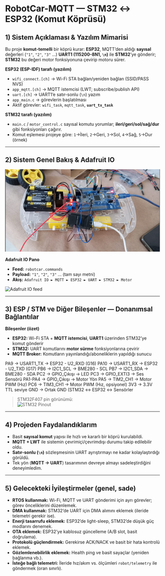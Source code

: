 # RobotCar-MQTT — STM32 ↔ ESP32 (Komut Köprüsü)

## 1) Sistem Açıklaması & Yazılım Mimarisi
Bu proje **komut-temelli** bir köprü kurar: **ESP32**, MQTT’den aldığı **sayısal** değerleri (`"1"`, `"2"`, `"3"` …) **UART1 (115200-8N1, `\n`)** ile **STM32**’ye gönderir; **STM32** bu değeri motor fonksiyonuna çevirip motoru sürer.  


**ESP32 (ESP-IDF) tarafı (yazılım)**
- `wifi_connect.[ch]` → Wi-Fi STA bağlan/yeniden bağlan (SSID/PASS NVS)
- `app_mqtt.[ch]` → MQTT istemcisi (LWT; subscribe/publish API)
- `uart.[ch]` → UART1’e satır-sonlu (`\n`) yazım
- `app_main.c` → görevlerin başlatılması
- Aktif görevler: `wifi_task`, `mqtt_task`, **`uart_tx_task`**  
 

**STM32 tarafı (yazılım)**
- `main.c` / `motor_control.c` sayısal komutu yorumlar; **ileri/geri/sol/sağ/dur** gibi fonksiyonları çağırır.
- Komut eşlemesi projeye göre: `1`→İleri, `2`→Geri, `3`→Sol, `4`→Sağ, `5`→Dur (örnek)

---

## 2) Sistem Genel Bakış & Adafruit IO
![Sistem genel bakış](system_overview.png)

**Adafruit IO Pano**
- **Feed:** `robotcar.commands`
- **Payload:** `"1"`, `"2"`, `"3"` … (tam sayı metni)  
- **Akış:** `Adafruit IO ► MQTT ► ESP32 ► UART ► STM32 ► Motor`

![Adafruit IO feed](docs/adafruit_feed_robotcar_commands.png)

---

## 3) ESP / STM ve Diğer Bileşenler — Donanımsal Bağlantılar
**Bileşenler (özet)**
- **ESP32:** Wi-Fi STA + **MQTT istemcisi**, **UART1** üzerinden STM32’ye komut gönderir
- **STM32:** UART komutlarını **motor sürme** fonksiyonlarına çevirir
- **MQTT Broker:** Komutların yayınlandığı/aboneliklerin yapıldığı sunucu

PA9 -> USART1_TX -> ESP32 - U2_RXD (G16)
PA10 -> USART1_RX -> ESP32 - U2_TXD (G17)
PB6 -> I2C1_SCL -> BME280 - SCL
PB7 -> I2C1_SDA -> BME280 - SDA
PC2 -> GPIO_Çıkışı -> LED
PC3 -> GPIO_EXTI3 -> Ses Sensörü
PA1-PA4 -> GPIO_Çıkışı -> Motor Yön
PA5 -> TIM2_CH1 -> Motor PWM (Hız)
PC6 -> TIM3_CH1 -> Motor PWM (Hız, opsiyonel)
3V3 -> 3.3V TTL seviye
GND -> Ortak GND (STM32 ↔ ESP32 ↔ Sensörler
> STM32F407 pin görünümü:  
> ![STM32 Pinout](docs/pinout_stm32f407.png)

---

## 4) Projeden Faydalandıklarım
- Basit **sayısal komut** yapısı ile hızlı ve kararlı bir köprü kurulabildi.
- **MQTT + LWT** ile sistemin çevrimiçi/çevrimdışı durumu takip edilebilir oldu.
- **Satır-sonlu (`\n`)** sözleşmesinin UART ayrıştırmayı ne kadar kolaylaştırdığı görüldü.
- Tek yön (**MQTT → UART**) tasarımının devreye almayı sadeleştirdiğini deneyimledim.

---

## 5) Gelecekteki İyileştirmeler (genel, sade)
- **RTOS kullanmak:** Wi-Fi, MQTT ve UART gönderimi için ayrı görevler; görev önceliklerini düzenlemek.
- **DMA kullanmak:** STM32’de UART için DMA alımını eklemek (ileride telemetri gerekir ise).
- **Enerji tasarrufu eklemek:** ESP32’de light-sleep, STM32’de düşük güç modlarını denemek.
- **OTA eklemek:** ESP32’ye kablosuz güncelleme (A/B slot, basit doğrulama).
- **Protokolü güçlendirmek:** Gerekirse ACK/NACK ve basit bir hata kontrolü eklemek.
- **Gözlemlenebilirlik eklemek:** Health ping ve basit sayaçlar (yeniden bağlanma vb.).
- **İsteğe bağlı telemetri:** İleride hız/akım vs. ölçümleri `robot/telemetry` ile göndermek (oran sınırlı).

